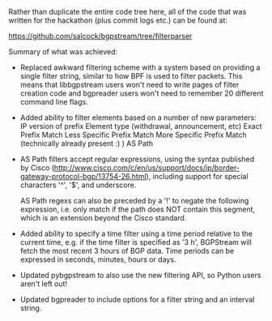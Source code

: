 Rather than duplicate the entire code tree here, all of the code that was
written for the hackathon (plus commit logs etc.) can be found at: 

https://github.com/salcock/bgpstream/tree/filterparser

Summary of what was achieved:

 * Replaced awkward filtering scheme with a system based on providing a single
   filter string, similar to how BPF is used to filter packets. This means
   that libbgpstream users won't need to write pages of filter creation code
   and bgpreader users won't need to remember 20 different command line flags.

 * Added ability to filter elements based on a number of new parameters:
      IP version of prefix
      Element type (withdrawal, announcement, etc)
      Exact Prefix Match
      Less Specific Prefix Match
      More Specific Prefix Match (technically already present :) )
      AS Path

 * AS Path filters accept regular expressions, using the syntax published by
   Cisco (http://www.cisco.com/c/en/us/support/docs/ip/border-gateway-protocol-bgp/13754-26.html),
   including support for special characters '^', '$', and underscore.

   AS Path regexs can also be preceded by a '!' to negate the following
   expression, i.e. only match if the path does NOT contain this segment,
   which is an extension beyond the Cisco standard.

 * Added ability to specify a time filter using a time period relative to
   the current time, e.g. if the time filter is specified as '3 h', BGPStream
   will fetch the most recent 3 hours of BGP data. Time periods can be
   expressed in seconds, minutes, hours or days.
   
 * Updated pybgpstream to also use the new filtering API, so Python users
   aren't left out!

 * Updated bgpreader to include options for a filter string and an interval
   string.

      
      
